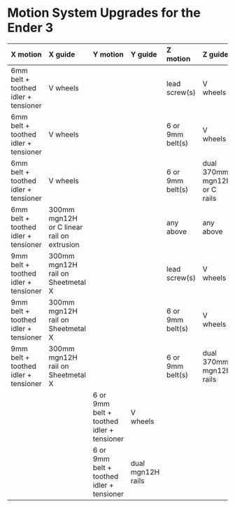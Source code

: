 # Motion System Upgrades for the Ender 3

|X motion|X guide|Y motion|Y guide|Z motion|Z guide|E|probe|
|:----|:----|:----|:----|:----|:----|:----|:----|
|6mm belt + toothed idler + tensioner|V wheels| | |lead screw(s)|V wheels|stiffy, chubby|QD, Beacon, BLT|
|6mm belt + toothed idler + tensioner|V wheels| | |6 or 9mm belt(s)|V wheels|stiffy, chubby|QD, Beacon, BLT|
|6mm belt + toothed idler + tensioner|V wheels| | |6 or 9mm belt(s)|dual 370mm mgn12H or C rails|stiffy, chubby|QD, Beacon, BLT|
|6mm belt + toothed idler + tensioner|300mm mgn12H or C linear rail on extrusion| | |any above|any above|dalegaard|QD, Beacon|
|9mm belt + toothed idler + tensioner|300mm mgn12H rail on Sheetmetal X| | |lead screw(s)|V wheels|TBA|Beacon|
|9mm belt + toothed idler + tensioner|300mm mgn12H rail on Sheetmetal X| | |6 or 9mm belt(s)|V wheels|TBA|Beacon|
|9mm belt + toothed idler + tensioner|300mm mgn12H rail on Sheetmetal X| | |6 or 9mm belt(s)|dual 370mm mgn12H rails|TBA|Beacon|
| | |6 or 9mm belt + toothed idler + tensioner|V wheels| | | | |
| | |6 or 9mm belt + toothed idler + tensioner|dual mgn12H rails| | | | |
